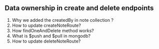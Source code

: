 ## Data ownership in create and delete endpoints

1. Why we added the createdBy in note collection ?
2. How to update createNoteRoute?
3. How findOneAndDelete method works?
4. What is $push and $pull in mongodb?
5. How to update deleteNoteRoute?
